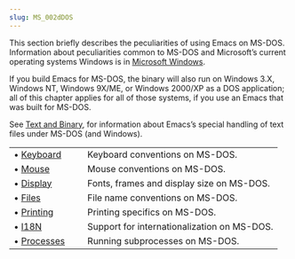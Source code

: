```yaml
---
slug: MS_002dDOS
---
```


This section briefly describes the peculiarities of using Emacs on MS-DOS. Information about peculiarities common to MS-DOS and Microsoft’s current operating systems Windows is in [Microsoft Windows](/docs/emacs/Microsoft-Windows).

If you build Emacs for MS-DOS, the binary will also run on Windows 3.X, Windows NT, Windows 9X/ME, or Windows 2000/XP as a DOS application; all of this chapter applies for all of those systems, if you use an Emacs that was built for MS-DOS.

See [Text and Binary](/docs/emacs/Text-and-Binary), for information about Emacs’s special handling of text files under MS-DOS (and Windows).

|                                                 |    |                                             |
| :---------------------------------------------- | -- | :------------------------------------------ |
| • [Keyboard](/docs/emacs/MS_002dDOS-Keyboard)   |    | Keyboard conventions on MS-DOS.             |
| • [Mouse](/docs/emacs/MS_002dDOS-Mouse)         |    | Mouse conventions on MS-DOS.                |
| • [Display](/docs/emacs/MS_002dDOS-Display)     |    | Fonts, frames and display size on MS-DOS.   |
| • [Files](/docs/emacs/MS_002dDOS-File-Names)    |    | File name conventions on MS-DOS.            |
| • [Printing](/docs/emacs/MS_002dDOS-Printing)   |    | Printing specifics on MS-DOS.               |
| • [I18N](/docs/emacs/MS_002dDOS-and-MULE)       |    | Support for internationalization on MS-DOS. |
| • [Processes](/docs/emacs/MS_002dDOS-Processes) |    | Running subprocesses on MS-DOS.             |
